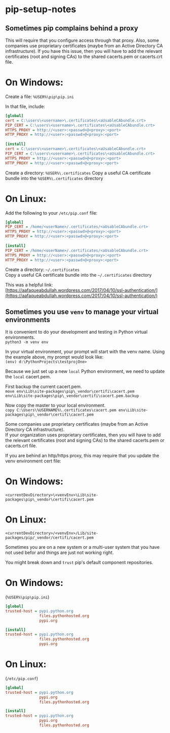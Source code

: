 pip-setup-notes  
===============  

## Sometimes pip complains behind a proxy  

This will require that you configure access through that proxy.
Also, some companies use proprietary certificates (maybe from an Active Directory CA infrastructure).  If you have this issue, then you will have to add the relevant certificates (root and signing CAs) to the shared cacerts.pem or cacerts.crt file.  

# On Windows:  
Create a file: `%USER%\pip\pip.ini`  

In that file, include:
```ini
[global]
cert = C:\users\<username>\.certificates\<aUsableCAbundle.crt>
PIP_CERT = C:\users\<username>\.certificates\<aUsableCAbundle.crt>
HTTPS_PROXY = http://<user>:<passwd>@<proxy>:<port>
HTTP_PROXY = http://<user>:<passwd>@<proxy>:<port>
 
[install]
cert = C:\users\<username>\.certificates\<aUsableCAbundle.crt>
PIP_CERT = C:\users\<username>\.certificates\<aUsableCAbundle.crt>
HTTPS_PROXY = http://<user>:<passwd>@<proxy>:<port>
HTTP_PROXY = http://<user>:<passwd>@<proxy>:<port>
```
Create a directory: `%USER%\.certificates`
Copy a useful CA certificate bundle into the `%USER%\.certificates` directory


# On Linux:  
Add the following to your `/etc/pip.conf` file:
```ini
[global]
PIP_CERT = /home/<userName>/.certificates/<aUsableCAbundle.crt>
HTTPS_PROXY = http://<user>:<passwd>@<proxy>:<port>
HTTP_PROXY = http://<user>:<passwd>@<proxy>:<port>
 
[install]
PIP_CERT = /home/<userName>/.certificates/<aUsableCAbundle.crt>
HTTPS_PROXY = http://<user>:<passwd>@<proxy>:<port>
HTTP_PROXY = http://<user>:<passwd>@<proxy>:<port>
```
Create a directory: `~/.certificates`  
Copy a useful CA certificate bundle into the `~/.certificates` directory  

This was a helpful link: [https://aafaqueabdullah.wordpress.com/2017/04/10/ssl-authentication/](https://aafaqueabdullah.wordpress.com/2017/04/10/ssl-authentication/)  


## Sometimes you use `venv` to manage your virtual environments  

It is convenient to do your development and testing in Python virtual environments.  
`python3 -m venv env`  

In your virtual environment, your prompt will start with the venv name.  Using the example above, my prompt would look like:  
`(env) d:\PythonProjects\testprojOne>`  

Because we just set up a new `local` Python environment, we need to update the `local` cacert.pem.  

First backup the current cacert.pem.  
`move env\Lib\site-packages\pip\_vendor\certifi\cacert.pem env\Lib\site-packages\pip\_vendor\certifi\cacert.pem.backup`  

Now copy the master to your local environment.  
`copy C:\Users\%USERNAME%\.certificates\cacert.pem env\Lib\site-packages\pip\_vendor\certifi\cacert.pem`  

Some companies use proprietary certificates (maybe from an Active Directory CA infrastructure).  
If your organization uses proprietary certificates, then you will have to add the relevant certificates (root and signing CAs) to the shared cacerts.pem or cacerts.crt file.  

If you are behind an http/https proxy, this may require that you update the venv environment cert file:
# On Windows:  
`<currentDevDirectory>\<venvEnv>\Lib\site-packages\pip\_vendor\certifi\cacert.pem`  

# On Linux:  
`<currentDevDirectory>/<venvEnv>/Lib/site-packages/pip/_vendor/certifi/cacert.pem`  

Sometimes you are on a new system or a multi-user system that you have not used befor and things are just not working right.  

You might break down and `trust` pip's default component repositories.  

# On Windows:  
(`%USER%\pip\pip.ini`)  
```ini
[global]
trusted-host = pypi.python.org
               files.pythonhosted.org
               pypi.org

[install]
trusted-host = pypi.python.org
               files.pythonhosted.org
               pypi.org
```  

# On Linux:  
(`/etc/pip.conf`)  
```ini
[global]
trusted-host = pypi.python.org
               pypi.org
               files.pythonhosted.org

[install]
trusted-host = pypi.python.org
               pypi.org
               files.pythonhosted.org
```  



